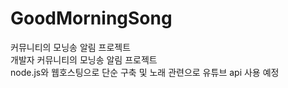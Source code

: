 # GoodMorningSong
커뮤니티의 모닝송 알림 프로젝트
<br> 개발자 커뮤니티의 모닝송 알림 프로젝트
<br> node.js와 웹호스팅으로 단순 구축 및 노래 관련으로 유튜브 api 사용 예정
